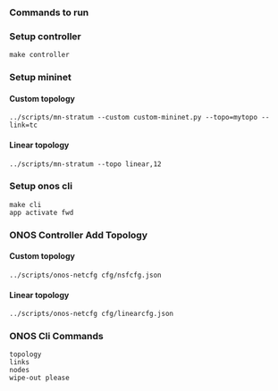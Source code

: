### Commands to run

### Setup controller
```
make controller
```

### Setup mininet
#### Custom topology
```
../scripts/mn-stratum --custom custom-mininet.py --topo=mytopo --link=tc
```

#### Linear topology
```
../scripts/mn-stratum --topo linear,12
```

### Setup onos cli
```
make cli
app activate fwd
```


### ONOS Controller Add Topology

#### Custom topology
```
../scripts/onos-netcfg cfg/nsfcfg.json
```

#### Linear topology
```
../scripts/onos-netcfg cfg/linearcfg.json
```

### ONOS Cli Commands
```
topology
links
nodes
wipe-out please
```